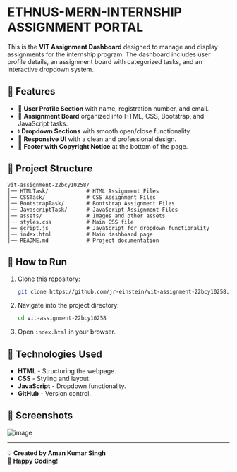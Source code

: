 # ETHNUS-MERN-INTERNSHIP ASSIGNMENT PORTAL

This is the **VIT Assignment Dashboard** designed to manage and display assignments for the internship program. The dashboard includes user profile details, an assignment board with categorized tasks, and an interactive dropdown system.

## 🚀 Features
- 📌 **User Profile Section** with name, registration number, and email.
- 📝 **Assignment Board** organized into HTML, CSS, Bootstrap, and JavaScript tasks.
- 🕽 **Dropdown Sections** with smooth open/close functionality.
- 🎨 **Responsive UI** with a clean and professional design.
- 📝 **Footer with Copyright Notice** at the bottom of the page.

## 💁 Project Structure
```
vit-assignment-22bcy10258/
│── HTMLTask/            # HTML Assignment Files
│── CSSTask/             # CSS Assignment Files
│── BootstrapTask/       # Bootstrap Assignment Files
│── JavascriptTask/      # JavaScript Assignment Files
│── assets/              # Images and other assets
│── styles.css           # Main CSS file
│── script.js            # JavaScript for dropdown functionality
│── index.html           # Main dashboard page
│── README.md            # Project documentation
```

## 🎯 How to Run
1. Clone this repository:
   ```sh
   git clone https://github.com/jr-einstein/vit-assignment-22bcy10258.git
   ```
2. Navigate into the project directory:
   ```sh
   cd vit-assignment-22bcy10258
   ```
3. Open `index.html` in your browser.

## 🔧 Technologies Used
- **HTML** - Structuring the webpage.
- **CSS** - Styling and layout.
- **JavaScript** - Dropdown functionality.
- **GitHub** - Version control.

## 📸 Screenshots
![image](https://github.com/user-attachments/assets/8eb7975f-e2b4-475a-85b3-29b175873c84)

---

💡 **Created by Aman Kumar Singh**  
🚀 **Happy Coding!**

